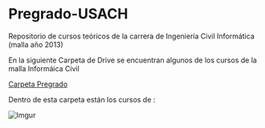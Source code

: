 # Pregrado-USACH
Repositorio de cursos teóricos de la carrera de Ingeniería Civil Informática (malla año 2013)

En la siguiente Carpeta de Drive se encuentran algunos de los cursos de la malla Informáica Civil

[Carpeta Pregrado](https://drive.google.com/drive/folders/1Stzku2HqDUB2Ozy8EfERdG3BWXlkeu44?usp=sharing)

Dentro de esta carpeta están los cursos de :

  ![Imgur](https://i.imgur.com/1kEiP1K.png)
 

